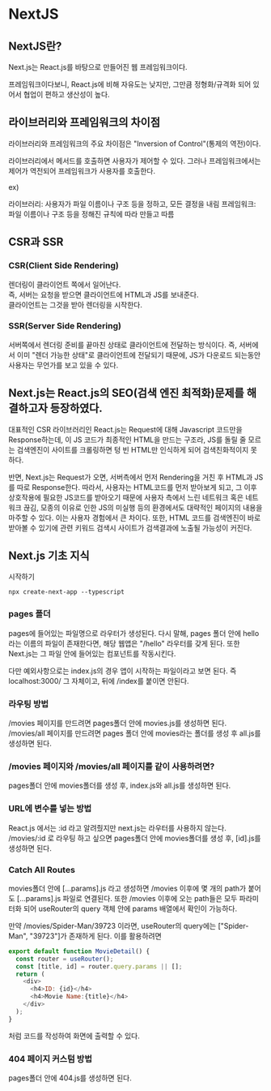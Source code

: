 # NextJS

## NextJS란?

Next.js는 React.js를 바탕으로 만들어진 웹 프레임워크이다.

프레임워크이다보니, React.js에 비해 자유도는 낮지만, 그만큼 정형화/규격화 되어 있어서 협업이 편하고 생산성이 높다.
<br>

## 라이브러리와 프레임워크의 차이점

라이브러리와 프레임워크의 주요 차이점은 "Inversion of Control"(통제의 역전)이다.

라이브러리에서 메서드를 호출하면 사용자가 제어할 수 있다.
그러나 프레임워크에서는 제어가 역전되어 프레임워크가 사용자를 호출한다.

ex)

라이브러리: 사용자가 파일 이름이나 구조 등을 정하고, 모든 결정을 내림
프레임워크: 파일 이름이나 구조 등을 정해진 규칙에 따라 만들고 따름
<br>

## CSR과 SSR

### CSR(Client Side Rendering)

렌더링이 클라이언트 쪽에서 일어난다.<br>
즉, 서버는 요청을 받으면 클라이언트에 HTML과 JS를 보내준다.<br>
클라이언트는 그것을 받아 렌더링을 시작한다.

### SSR(Server Side Rendering)

서버쪽에서 렌더링 준비를 끝마친 상태로 클라이언트에 전달하는 방식이다.
즉, 서버에서 이미 "렌더 가능한 상태"로 클라이언트에 전달되기 때문에, JS가 다운로드 되는동안 사용자는 무언가를 보고 있을 수 있다.
<br>

## Next.js는 React.js의 SEO(검색 엔진 최적화)문제를 해결하고자 등장하였다.

대표적인 CSR 라이브러리인 React.js는 Request에 대해 Javascript 코드만을 Response하는데, 이 JS 코드가 최종적인 HTML을 만드는 구조라, JS를 돌릴 줄 모르는 검색엔진이 사이트를 크롤링하면 텅 빈 HTML만 인식하게 되어 검색친화적이지 못하다.

반면, Next.js는 Request가 오면, 서버측에서 먼저 Rendering을 거친 후 HTML과 JS를 따로 Response한다. 따라서, 사용자는 HTML코드를 먼저 받아보게 되고, 그 이후 상호작용에 필요한 JS코드를 받아오기 때문에 사용자 측에서 느린 네트워크 혹은 네트워크 끊김, 모종의 이유로 인한 JS의 미실행 등의 환경에서도 대략적인 페이지의 내용을 마주할 수 있다. 이는 사용자 경험에서 큰 차이다. 또한, HTML 코드를 검색엔진이 바로 받아볼 수 있기에 관련 키워드 검색시 사이트가 검색결과에 노출될 가능성이 커진다.
<br>

## Next.js 기초 지식

시작하기

```
npx create-next-app --typescript
```

### pages 폴더

pages에 들어있는 파일명으로 라우터가 생성된다. 다시 말해, pages 폴더 안에 hello라는 이름의 파일이 존재한다면, 해당 웹앱은 "/hello" 라우터를 갖게 된다. 또한 Next.js는 그 파일 안에 들어있는 컴포넌트를 작동시킨다.

다만 예외사항으로는 index.js의 경우 앱이 시작하는 파일이라고 보면 된다. 즉 localhost:3000/ 그 자체이고, 뒤에 /index를 붙이면 안된다.

### 라우팅 방법

/movies 페이지를 만드려면 pages폴더 안에 movies.js를 생성하면 된다.<br>
/movies/all 페이지를 만드려면 pages 폴더 안에 movies라는 폴더를 생성 후 all.js를 생성하면 된다.

### /movies 페이지와 /movies/all 페이지를 같이 사용하려면?

pages폴더 안에 movies폴더를 생성 후, index.js와 all.js를 생성하면 된다.

### URL에 변수를 넣는 방법

React.js 에서는 :id 라고 알려줬지만 next.js는 라우터를 사용하지 않는다.
/movies/:id 로 라우팅 하고 싶으면 pages폴더 안에 movies폴더를 생성 후, [id].js를 생성하면 된다.

### Catch All Routes

movies폴더 안에 [...params].js 라고 생성하면 /movies 이후에 몇 개의 path가 붙어도 [...params].js 파일로 연결된다. 또한 /movies 이후에 오는 path들은 모두 파라미터화 되어 useRouter의 query 객체 안에 params 배열에서 확인이 가능하다.

만약 /movies/Spider-Man/39723 이라면, useRouter의 query에는 ["Spider-Man", "39723"]가 존재하게 된다. 이를 활용하려면

```javascript
export default function MovieDetail() {
  const router = useRouter();
  const [title, id] = router.query.params || [];
  return (
    <div>
      <h4>ID: {id}</h4>
      <h4>Movie Name:{title}</h4>
    </div>
  );
}
```

처럼 코드를 작성하여 화면에 출력할 수 있다.

### 404 페이지 커스텀 방법

pages폴더 안에 404.js를 생성하면 된다.
